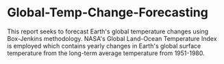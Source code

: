 # Global-Temp-Change-Forecasting
This report seeks to forecast Earth's global temperature changes using Box-Jenkins methodology. NASA's Global Land-Ocean Temperature Index is employed which contains yearly changes in Earth's global surface temperature from the long-term average temperature from 1951-1980.
